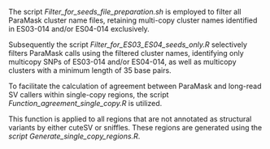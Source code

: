 The script _Filter_for_seeds_file_preparation.sh_ is employed to filter all ParaMask cluster name files, retaining multi-copy cluster names identified in ES03-014 and/or ES04-014 exclusively.

Subsequently the script _Filter_for_ES03_ES04_seeds_only.R_ selectively filters ParaMask calls using the filtered cluster names, identifying only multicopy SNPs of ES03-014 and/or ES04-014, as well as multicopy clusters with a minimum length of 35 base pairs.

To facilitate the calculation of agreement between ParaMask and long-read SV callers within single-copy regions, the script _Function_agreement_single_copy.R_ is utilized.

This function is applied to all regions that are not annotated as structural variants by either cuteSV or sniffles. These regions are generated using the _script Generate_single_copy_regions.R_.
